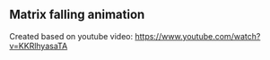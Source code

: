 ## Matrix falling animation

Created based on youtube video: https://www.youtube.com/watch?v=KKRlhyasaTA
